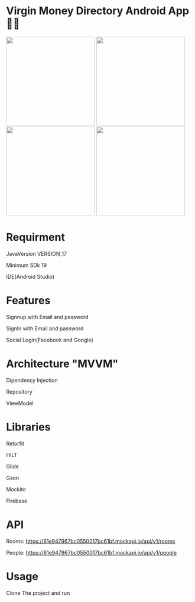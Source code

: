 # Virgin Money Directory Android App 👋🏾


<img src="https://github.com/yowee/VirginMoneyDirectory/assets/14086636/1a6a33e8-7a5a-4212-9201-b45830b6b082" width="240"/>
<img src="https://github.com/yowee/VirginMoneyDirectory/assets/14086636/fcd49a5d-cf90-4901-ad9b-676a68d3d2b4" width="240"/>
<img src="https://github.com/yowee/VirginMoneyDirectory/assets/14086636/52c4cbf1-6a9f-4729-8e30-3f896ce7870b" width="240"/>
<img src="https://github.com/yowee/VirginMoneyDirectory/assets/14086636/98b2588c-c33d-45a7-81c0-f4101f54d7e0" width="240"/>



# Requirment
JavaVersion VERSION_17

Minimum SDk 19 

IDE(Android Studio)




# Features
Signnup with Email and password

SignIn with Email and password

Social Login(Facebook and Google)

# Architecture **"MVVM"**
Dipendency Injection

Repository

ViewModel

# Libraries 
Retorfit

HILT

Glide

Gson

Mockito

Firebase

# API
Rooms: https://61e947967bc0550017bc61bf.mockapi.io/api/v1/rooms

People: https://61e947967bc0550017bc61bf.mockapi.io/api/v1/people

# Usage
Clone The project and run 
